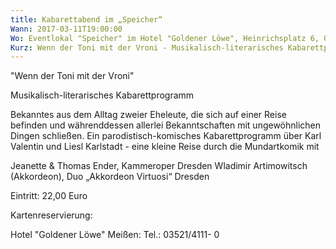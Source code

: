 ```yaml
---
title: Kabarettabend im „Speicher“
Wann: 2017-03-11T19:00:00
Wo: Eventlokal "Speicher" im Hotel "Goldener Löwe", Heinrichsplatz 6, 01662 Meißen
Kurz: Wenn der Toni mit der Vroni - Musikalisch-literarisches Kabarettprogramm mit  - Jeanette & Thomas Ender, Kammeroper Dresden - Wladimir Artimowitsch (Akkordeon), Duo „Akkordeon Virtuosi“ Dresden
---
```


"Wenn der Toni mit der Vroni"

Musikalisch-literarisches Kabarettprogramm 

Bekanntes aus dem Alltag zweier Eheleute, die sich auf einer Reise befinden und währenddessen allerlei Bekanntschaften mit ungewöhnlichen Dingen schließen.
Ein parodistisch-komisches Kabarettprogramm über Karl Valentin und Liesl Karlstadt - eine kleine Reise durch die Mundartkomik mit

Jeanette & Thomas Ender, Kammeroper Dresden
Wladimir Artimowitsch (Akkordeon), Duo „Akkordeon Virtuosi“ Dresden


Eintritt: 22,00 Euro

Kartenreservierung:	

Hotel "Goldener Löwe" Meißen: 
Tel.: 03521/4111- 0